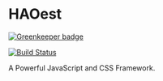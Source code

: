 # HAOest

[![Greenkeeper badge](https://badges.greenkeeper.io/HADB/HAOest.svg)](https://greenkeeper.io/)

[![Build Status](https://travis-ci.org/HADB/HAOest.svg?branch=master)](https://travis-ci.org/HADB/HAOest)

A Powerful JavaScript and CSS Framework.
